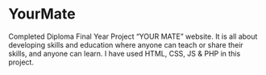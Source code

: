 # YourMate
Completed Diploma Final Year Project “YOUR MATE” website. It is all about developing skills and education where anyone can teach or share their skills, and anyone can learn. I have used HTML, CSS, JS &amp; PHP in this project.
